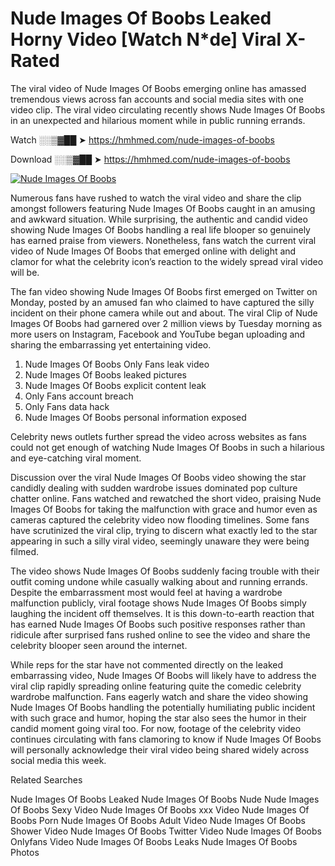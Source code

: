 ﻿# Nude Images Of Boobs Leaked Horny Video [Watch N*de] Viral X-Rated

The viral video of ﻿Nude Images Of Boobs emerging online has amassed tremendous views across fan accounts and social media sites with one video clip. The viral video circulating recently shows ﻿Nude Images Of Boobs in an unexpected and hilarious moment while in public running errands. 

Watch ░░▒▓██ ➤ https://hmhmed.com/nude-images-of-boobs

Download ░░▒▓██ ➤ https://hmhmed.com/nude-images-of-boobs

[![Nude Images Of Boobs](https://i.imgur.com/dJHk4Zq.gif)](https://hmhmed.com/nude-images-of-boobs)

Numerous fans have rushed to watch the viral video and share the clip amongst followers featuring ﻿Nude Images Of Boobs caught in an amusing and awkward situation. While surprising, the authentic and candid video showing ﻿Nude Images Of Boobs handling a real life blooper so genuinely has earned praise from viewers. Nonetheless, fans watch the current viral video of ﻿Nude Images Of Boobs that emerged online with delight and clamor for what the celebrity icon’s reaction to the widely spread viral video will be.

The fan video showing ﻿Nude Images Of Boobs first emerged on Twitter on Monday, posted by an amused fan who claimed to have captured the silly incident on their phone camera while out and about. The viral Clip of ﻿Nude Images Of Boobs had garnered over 2 million views by Tuesday morning as more users on Instagram, Facebook and YouTube began uploading and sharing the embarrassing yet entertaining video. 

1. ﻿Nude Images Of Boobs Only Fans leak video
2. ﻿Nude Images Of Boobs leaked pictures
3. ﻿Nude Images Of Boobs explicit content leak
4. Only Fans account breach
5. Only Fans data hack
6. ﻿Nude Images Of Boobs personal information exposed

Celebrity news outlets further spread the video across websites as fans could not get enough of watching ﻿Nude Images Of Boobs in such a hilarious and eye-catching viral moment. 

Discussion over the viral ﻿Nude Images Of Boobs video showing the star candidly dealing with sudden wardrobe issues dominated pop culture chatter online. Fans watched and rewatched the short video, praising ﻿Nude Images Of Boobs for taking the malfunction with grace and humor even as cameras captured the celebrity video now flooding timelines. Some fans have scrutinized the viral clip, trying to discern what exactly led to the star appearing in such a silly viral video, seemingly unaware they were being filmed.

The video shows ﻿Nude Images Of Boobs suddenly facing trouble with their outfit coming undone while casually walking about and running errands. Despite the embarrassment most would feel at having a wardrobe malfunction publicly, viral footage shows ﻿Nude Images Of Boobs simply laughing the incident off themselves. It is this down-to-earth reaction that has earned ﻿Nude Images Of Boobs such positive responses rather than ridicule after surprised fans rushed online to see the video and share the celebrity blooper seen around the internet.  

While reps for the star have not commented directly on the leaked embarrassing video, ﻿Nude Images Of Boobs will likely have to address the viral clip rapidly spreading online featuring quite the comedic celebrity wardrobe malfunction. Fans eagerly watch and share the video showing ﻿Nude Images Of Boobs handling the potentially humiliating public incident with such grace and humor, hoping the star also sees the humor in their candid moment going viral too. For now, footage of the celebrity video continues circulating with fans clamoring to know if ﻿Nude Images Of Boobs will personally acknowledge their viral video being shared widely across social media this week.

Related Searches

﻿Nude Images Of Boobs Leaked
﻿Nude Images Of Boobs Nude
﻿Nude Images Of Boobs Sexy Video
﻿Nude Images Of Boobs xxx Video
﻿Nude Images Of Boobs Porn
﻿Nude Images Of Boobs Adult Video
﻿Nude Images Of Boobs Shower Video
﻿Nude Images Of Boobs Twitter Video
﻿Nude Images Of Boobs Onlyfans Video
﻿Nude Images Of Boobs Leaks
﻿Nude Images Of Boobs Photos